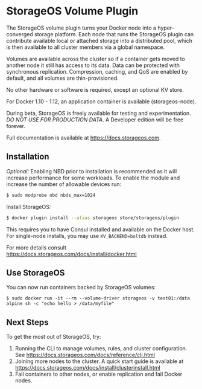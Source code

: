 # StorageOS Volume Plugin

The StorageOS volume plugin turns your Docker node into a hyper-converged storage platform. Each node that runs the StorageOS plugin can contribute available local or attached storage into a distributed pool, which is then available to all cluster members via a global namespace.

Volumes are available across the cluster so if a container gets moved to another node it still has access to its data. Data can be protected with synchronous replication. Compression, caching, and QoS are enabled by default, and all volumes are thin-provisioned.

No other hardware or software is required, except an optional KV store.

For Docker 1.10 - 1.12, an application container is available (storageos-node).

During beta, StorageOS is freely available for testing and experimentation. _DO NOT USE FOR PRODUCTION DATA_. A Developer edition will be free forever.

Full documentation is available at <https://docs.storageos.com>.

## Installation

_Optional:_ Enabling NBD prior to installation is recommended as it will increase performance for some workloads. To enable the module and increase the number of allowable devices run:

```bash
$ sudo modprobe nbd nbds_max=1024
```

Install StorageOS:

```bash
$ docker plugin install --alias storageos store/storageos/plugin
```

This requires you to have Consul installed and available on the Docker host. For single-node installs, you may use `KV_BACKEND=boltdb` instead.

For more details consult <https://docs.storageos.com/docs/install/docker.html>

## Use StorageOS

You can now run containers backed by StorageOS volumes:

```
$ sudo docker run -it --rm --volume-driver storageos -v test01:/data alpine sh -c "echo hello > /data/myfile"
```

## Next Steps

To get the most out of StorageOS, try:

1. Running the CLI to manage volumes, rules, and cluster configuration. See <https://docs.storageos.com/docs/reference/cli.html>
2. Joining more nodes to the cluster. A quick start guide is available at <https://docs.storageos.com/docs/install/clusterinstall.html>
3. Fail containers to other nodes, or enable replication and fail Docker nodes.

